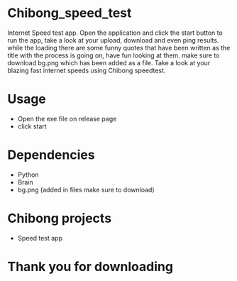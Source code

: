 
# Chibong_speed_test
Internet Speed test app. Open the application and click the start button to run the app, take a look at your upload, download and even ping results. while the loading there are some funny quotes that have been written as the title with the process is going on, have fun looking at them. make sure to download bg.png which has been added as a file. Take a look at your blazing fast internet speeds using Chibong speedtest.

# Usage

* Open the exe file on release page
* click start

# Dependencies

* Python
* Brain
* bg.png (added in files make sure to download)

# Chibong projects

* Speed test app

# Thank you for downloading


